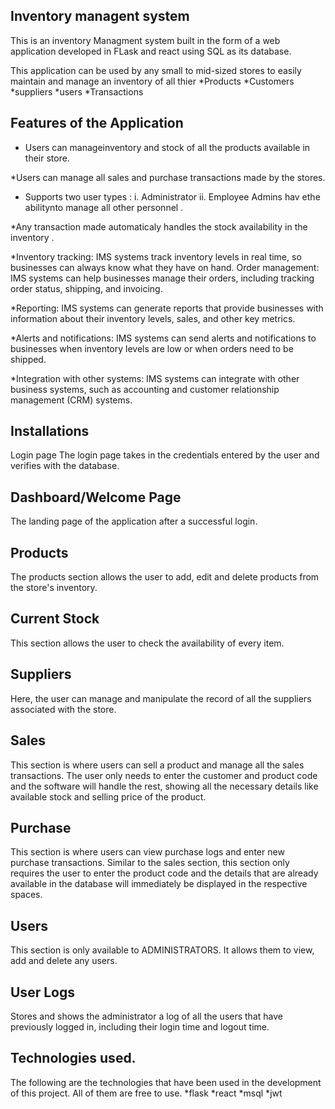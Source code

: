 
## Inventory managent system

This is an inventory Managment system built in the form of a web application developed in FLask and react using SQL as its database.

This application can be used by any small to mid-sized stores to easily maintain and manage an inventory of all thier 
    *Products
    *Customers
    *suppliers
    *users
    *Transactions

## Features of the Application
* Users can manageinventory and stock of all the products available in their store.

*Users can manage all sales and purchase transactions made by the stores.

* Supports two user types :
   i. Administrator
   ii. Employee
Admins hav ethe abilitynto manage all other personnel .

*Any transaction made automaticaly handles the stock availability in the inventory .

*Inventory tracking: 
IMS systems track inventory levels in real time, so businesses can always know what they have on hand.
Order management: IMS systems can help businesses manage their orders, including tracking order status, shipping, and invoicing.

*Reporting: 
IMS systems can generate reports that provide businesses with information about their inventory levels, sales, and other key metrics.

*Alerts and notifications: 
IMS systems can send alerts and notifications to businesses when inventory levels are low or when orders need to be shipped.

*Integration with other systems: 
IMS systems can integrate with other business systems, such as accounting and customer relationship management (CRM) systems.

## Installations
Login page
The login page takes in the credentials entered by the user and verifies with the database.

## Dashboard/Welcome Page
The landing page of the application after a successful login.

## Products
The products section allows the user to add, edit and delete products from the store's inventory.

## Current Stock
This section allows the user to check the availability of every item.

## Suppliers
Here, the user can manage and manipulate the record of all the suppliers associated with the store.

## Sales
This section is where users can sell a product and manage all the sales transactions. The user only needs to enter the customer and product code and the software will handle the rest, showing all the necessary details like available stock and selling price of the product.

## Purchase
This section is where users can view purchase logs and enter new purchase transactions. Similar to the sales section, this section only requires the user to enter the product code and the details that are already available in the database will immediately be displayed in the respective spaces.

## Users
This section is only available to ADMINISTRATORS. It allows them to view, add and delete any users.

## User Logs
Stores and shows the administrator a log of all the users that have previously logged in, including their login time and logout time.

## Technologies used.
The following are the technologies that have been used in the development of this project. All of them are free to use.
*flask
*react
*msql
*jwt
